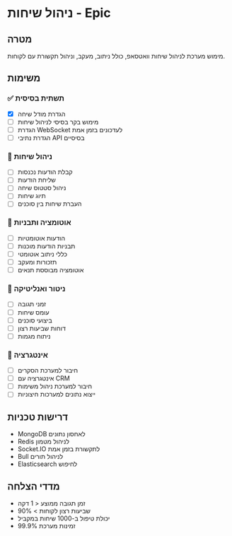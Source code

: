 # ניהול שיחות - Epic

## מטרה
מימוש מערכת לניהול שיחות וואטסאפ, כולל ניתוב, מעקב, וניהול תקשורת עם לקוחות.

## משימות

### ✅ תשתית בסיסית
- [x] הגדרת מודל שיחה
- [ ] מימוש בקר בסיסי לניהול שיחות
- [ ] הגדרת WebSocket לעדכונים בזמן אמת
- [ ] הגדרת נתיבי API בסיסיים

### 🔄 ניהול שיחות
- [ ] קבלת הודעות נכנסות
- [ ] שליחת הודעות
- [ ] ניהול סטטוס שיחה
- [ ] תיוג שיחות
- [ ] העברת שיחות בין סוכנים

### 🔄 אוטומציה ותבניות
- [ ] הודעות אוטומטיות
- [ ] תבניות הודעות מוכנות
- [ ] כללי ניתוב אוטומטי
- [ ] תזכורות ומעקב
- [ ] אוטומציה מבוססת תנאים

### 🔄 ניטור ואנליטיקה
- [ ] זמני תגובה
- [ ] עומס שיחות
- [ ] ביצועי סוכנים
- [ ] דוחות שביעות רצון
- [ ] ניתוח מגמות

### 🔄 אינטגרציה
- [ ] חיבור למערכת הסקרים
- [ ] אינטגרציה עם CRM
- [ ] חיבור למערכת ניהול משימות
- [ ] ייצוא נתונים למערכות חיצוניות

## דרישות טכניות
- MongoDB לאחסון נתונים
- Redis לניהול מטמון
- Socket.IO לתקשורת בזמן אמת
- Bull לניהול תורים
- Elasticsearch לחיפוש

## מדדי הצלחה
- זמן תגובה ממוצע < 1 דקה
- שביעות רצון לקוחות > 90%
- יכולת טיפול ב-1000 שיחות במקביל
- זמינות מערכת 99.9% 